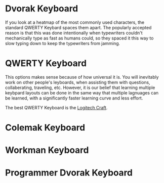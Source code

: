 
# Dvorak Keyboard
If you look at a heatmap of the most commonly used characters, the standard QWERTY Keybard spaces them apart. The popularly accepted reason is that this was done intentionally when typewriters couldn't mechanically type as fast as humans could, so they spaced it this way to slow typing down to keep the typewriters from jamming.

# QWERTY Keyboard
This options makes sense because of how universal it is. You will inevitably work on other people's leyboards, when assisting them with questions, collaberating, traveling, etc. However, it is our belief that learning multiple keybpard layouts can be done in the same way that multiple lagnuages can be learned, with a significantly faster learning curve and less effort.

The best QWERTY Keyboard is the [Logitech Craft](https://www.logitech.com/en-us/products/keyboards/craft.920-008484.html).

# Colemak Keyboard

# Workman Keyboard

# Programmer Dvorak  Keyboard